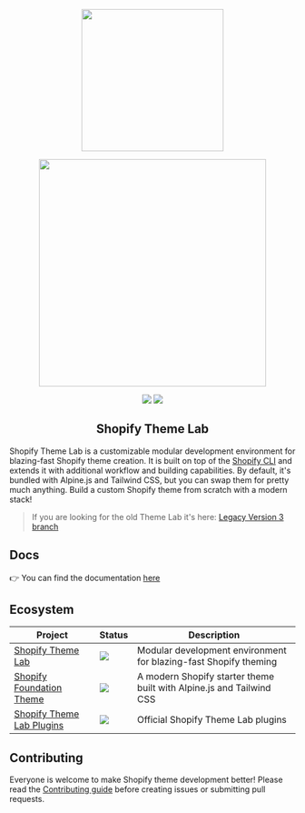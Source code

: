 <!-- logo (start) -->
<p align="center">
  <img src="https://raw.githubusercontent.com/uicrooks/shopify-theme-lab/master/.github/img/logo.svg" width="250px">
</p>

<p align="center">
  <img src="https://raw.githubusercontent.com/uicrooks/shopify-theme-lab/master/.github/img/banner.svg" width="400px">
</p>
<!-- logo (end) -->

<!-- badges (start) -->
<p align="center">
  <img src="https://img.shields.io/github/package-json/v/uicrooks/shopify-theme-lab?color=%236e78ff">
  <img src="https://img.shields.io/github/package-json/dependency-version/uicrooks/shopify-theme-lab/tailwindcss?color=%2306b6d4">
</p>
<!-- badges (end) -->

<!-- title / description (start) -->
<h2 align="center">Shopify Theme Lab</h2>

Shopify Theme Lab is a customizable modular development environment for blazing-fast Shopify theme creation. It is built on top of the [Shopify CLI](https://shopify.dev/themes/tools/cli) and extends it with additional workflow and building capabilities. By default, it's bundled with Alpine.js and Tailwind CSS, but you can swap them for pretty much anything. Build a custom Shopify theme from scratch with a modern stack!

> If you are looking for the old Theme Lab it's here: [Legacy Version 3 branch](https://github.com/uicrooks/shopify-theme-lab/tree/legacy-v3)
<!-- title / description (end) -->

<!-- docs (start) -->
## Docs

👉 You can find the documentation [here](https://uicrooks.github.io/shopify-theme-lab-docs)
<!-- docs (end) -->

<!-- ecosystem (start) -->
## Ecosystem
| Project | Status | Description |
| - | - | - |
| [Shopify Theme Lab](https://github.com/uicrooks/shopify-theme-lab) | <img src="https://img.shields.io/github/package-json/v/uicrooks/shopify-theme-lab?color=%236e78ff"> | Modular development environment for blazing-fast Shopify theming |
| [Shopify Foundation Theme](https://github.com/uicrooks/shopify-foundation-theme) | <img src="https://img.shields.io/github/package-json/v/uicrooks/shopify-foundation-theme?color=%236e78ff"> | A modern Shopify starter theme built with Alpine.js and Tailwind CSS |
| [Shopify Theme Lab Plugins](https://github.com/uicrooks/shopify-theme-lab-plugins) | <img src="https://img.shields.io/static/v1?label=version&message=misc&color=%236e78ff"> | Official Shopify Theme Lab plugins |
<!-- ecosystem (end) -->

<!-- contributing (start) -->
## Contributing

Everyone is welcome to make Shopify theme development better! Please read the [Contributing guide](.github/CONTRIBUTING.md) before creating issues or submitting pull requests.
<!-- contributing (end) -->